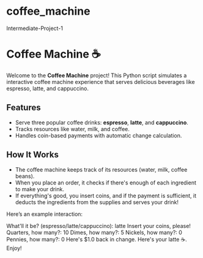 # coffee_machine
Intermediate-Project-1

# Coffee Machine ☕️

Welcome to the **Coffee Machine** project! This Python script simulates a interactive coffee machine experience that serves delicious beverages like espresso, latte, and cappuccino. 

## Features
- Serve three popular coffee drinks: **espresso**, **latte**, and **cappuccino**.
- Tracks resources like water, milk, and coffee.
- Handles coin-based payments with automatic change calculation.

## How It Works
- The coffee machine keeps track of its resources (water, milk, coffee beans).
- When you place an order, it checks if there's enough of each ingredient to make your drink.
- If everything's good, you insert coins, and if the payment is sufficient, it deducts the ingredients from the supplies and serves your drink!

Here’s an example interaction:

What'll it be? (espresso/latte/cappuccino): latte
Insert your coins, please!
Quarters, how many?: 10
Dimes, how many?: 5
Nickels, how many?: 0
Pennies, how many?: 0
Here's $1.0 back in change.
Here's your latte ☕. Enjoy!
